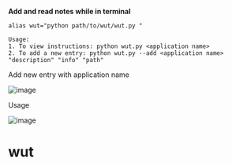 
****Add and read notes while in terminal****


```
alias wut="python path/to/wut/wut.py "
```


```
Usage: 
1. To view instructions: python wut.py <application name>
2. To add a new entry: python wut.py --add <application name> "description" "info" "path"
```


Add new entry with application name

![image](https://github.com/vhilzu/wut/assets/16482464/30a2cc27-d58d-4d01-b742-022feb449e31)



    
Usage

![image](https://github.com/vhilzu/wut/assets/16482464/a9a2aa6b-2e75-4541-bda2-f89b1c7dbd85)

# wut
